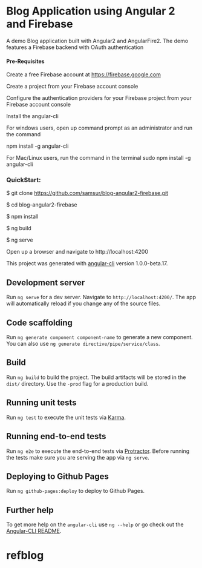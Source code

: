 # Blog Application using Angular 2 and Firebase

A demo Blog application  built with Angular2 and AngularFire2. The demo features a Firebase backend with OAuth authentication


#### Pre-Requisites

Create a free Firebase account at https://firebase.google.com

Create a project from your Firebase account console

Configure the authentication providers for your Firebase project from your Firebase account console 

Install the angular-cli 

For windows users, open up command prompt as an administrator and run the command

npm install -g angular-cli

For Mac/Linux users, run the command in the terminal
sudo npm install -g angular-cli


### QuickStart:
$ git clone https://github.com/samsur/blog-angular2-firebase.git

$ cd blog-angular2-firebase

$ npm install

$ ng build

$ ng serve

Open up a browser and navigate to http://localhost:4200


This project was generated with [angular-cli](https://github.com/angular/angular-cli) version 1.0.0-beta.17.

## Development server
Run `ng serve` for a dev server. Navigate to `http://localhost:4200/`. The app will automatically reload if you change any of the source files.

## Code scaffolding

Run `ng generate component component-name` to generate a new component. You can also use `ng generate directive/pipe/service/class`.

## Build

Run `ng build` to build the project. The build artifacts will be stored in the `dist/` directory. Use the `-prod` flag for a production build.

## Running unit tests

Run `ng test` to execute the unit tests via [Karma](https://karma-runner.github.io).

## Running end-to-end tests

Run `ng e2e` to execute the end-to-end tests via [Protractor](http://www.protractortest.org/). 
Before running the tests make sure you are serving the app via `ng serve`.

## Deploying to Github Pages

Run `ng github-pages:deploy` to deploy to Github Pages.

## Further help

To get more help on the `angular-cli` use `ng --help` or go check out the [Angular-CLI README](https://github.com/angular/angular-cli/blob/master/README.md).
# refblog
